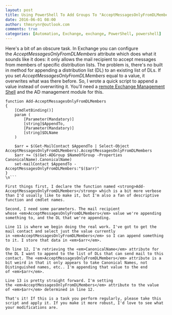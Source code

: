 ```yaml
---
layout: post
title: Using PowerShell To Add Groups To "AcceptMessagesOnlyFromDLMembers" Exchange Attribute
date: 2016-06-01 08:00
author: thmsrynr@outlook.com
comments: true
categories: [Automation, Exchange, exchange, PowerShell, powershell]
---
```

Here's a bit of an obscure task. In Exchange you can configure the <em>AcceptMessagesOnlyFromDLMembers</em> attribute which does what it sounds like it does: it only allows the mail recipient to accept messages from members of specific distribution lists. The problem is, there's no built in method for appending a distribution list (DL) to an existing list of DLs. If you set <em>AcceptMessagesOnlyFromDLMembers</em> equal to a value, it overwrites what was there before. So, I wrote a quick script to append a value instead of overwriting it. You'll need a <a href="http://www.workingsysadmin.com/opening-a-remote-exchange-management-shell/" target="_blank">remote Exchange Management Shell</a> and the AD management module for this.

```
function Add-AcceptMessagesOnlyFromDLMembers 
{
    [CmdletBinding()]
    param (
        [Parameter(Mandatory)]
        [string]$AppendTo,
        [Parameter(Mandatory)]
        [string]$DLName
    )
    
    $arr = $(Get-MailContact $AppendTo | Select-Object AcceptMessagesOnlyFromDLMembers).AcceptMessagesOnlyFromDLMembers
    $arr += ($(Get-ADGroup $NameOfGroup -Properties CanonicalName).CanonicalName)
    set-mailContact $AppendTo -AcceptMessagesOnlyFromDLMembers:"$($arr)"
}
\n```

First things first, I declare the function named <strong>Add-AcceptMessagesOnlyFromDLMembers</strong> which is a bit more verbose than I'd usually like to make it, but I'm also a fan of descriptive function and cmdlet names.

Second, I need some parameters. The mail recipient whose <em>AcceptMessagesOnlyFromDLMembers</em> value we're appending something to, and the DL that we're appending.

Line 11 is where we begin doing the real work. I've got to get the mail contact and select just the value currently in <em>AcceptMessagesOnlyFromDLMembers</em> so I can append something to it. I store that data in <em>$arr</em>.

On line 12, I'm retrieving the <em>CanonicalName</em> attribute for the DL I want to append to the list of DLs that can send mail to this contact. The <em>AcceptMessagesOnlyFromDLMembers</em> attribute is a bit weird in that it only appears to take Canonical Names, not Distinguished names, etc.. I'm appending that value to the end of <em>$arr</em>.

Line 13 is pretty straight forward. I'm setting the <em>AcceptMessagesOnlyFromDLMembers</em> attribute to the value of <em>$arr</em> determined in line 12.

That's it! If this is a task you perform regularly, please take this script and apply it. If you make it more robust, I'd love to see what your modifications are.
